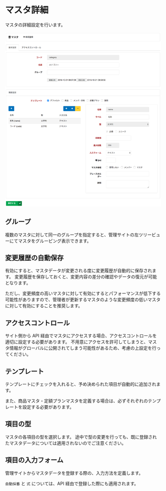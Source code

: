 # マスタ詳細

マスタの詳細設定を行います。

![detail](img/detail.png)

## グループ

複数のマスタに対して同一のグループを指定すると、管理サイトの左ツリービューにてマスタをグルーピング表示できます。

## 変更履歴の自動保存

有効にすると、マスタデータが変更される度に変更履歴が自動的に保存されます。
変更履歴を保存しておくと、変更内容の差分の確認やデータの復元が可能となります。

ただし、変更頻度の高いマスタに対して有効にするとパフォーマンスが低下する可能性がありますので、管理者が更新するマスタのような変更頻度の低いマスタに対して有効にすることを推奨します。

## アクセスコントロール

サイト側から API 経由でマスタにアクセスする場合、アクセスコントロールを適切に設定する必要があります。
不用意にアクセスを許可してしまうと、マスタ情報がグローバルに公開されてしまう可能性があるため、考慮の上設定を行ってください。

## テンプレート

テンプレートにチェックを入れると、予め決められた項目が自動的に追加されます。

また、商品マスタ・定額プランマスタを定義する場合は、必ずそれぞれのテンプレートを設定する必要があります。

## 項目の型

マスタの各項目の型を選択します。
途中で型の変更を行っても、既に登録されたマスタデータについては適用されないのでご注意ください。

## 項目の入力フォーム

管理サイトからマスタデータを登録する際の、入力方法を定義します。

`自動採番` と `式` については、API 経由で登録した際にも適用されます。
